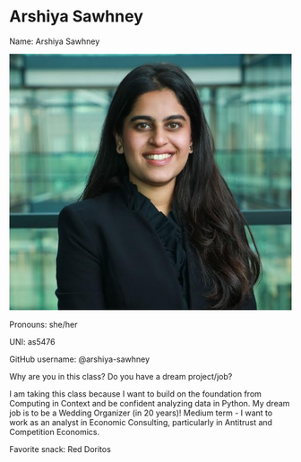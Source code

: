 # Arshiya Sawhney

Name: Arshiya Sawhney

![Arshiya](/img/arshiya.jpg)


Pronouns: she/her

UNI: as5476

GitHub username: @arshiya-sawhney

Why are you in this class? Do you have a dream project/job?

I am taking this class because I want to build on the foundation from Computing in Context and be confident analyzing data in Python. 
My dream job is to be a Wedding Organizer (in 20 years)! Medium term - I want to work as an analyst in Economic Consulting, particularly in Antitrust and Competition Economics.

Favorite snack: Red Doritos
